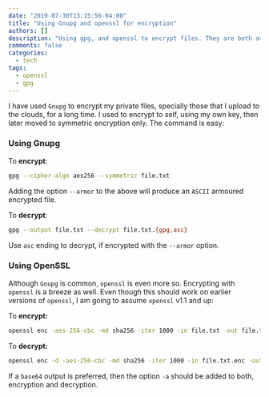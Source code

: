 ```yaml
---
date: "2019-07-30T13:15:56-04:00"
title: "Using Gnupg and openssl for encryption"
authors: []
description: "Using gpg, and openssl to encrypt files. They are both available for all most commonly used operating systems."
comments: false
categories:
  - tech
tags:
  - openssl
  - gpg
---
```


I have used `Gnupg` to encrypt my private files, specially those that I upload to the clouds, for a long time. I used to encrypt to self, using my own key, then later moved to symmetric encryption only. The command is easy:

### Using Gnupg

To **encrypt**:

```bash
gpg --cipher-algo aes256 --symmetric file.txt
```

Adding the option `--armor` to the above will produce an `ASCII` armoured encrypted file.

To **decrypt**:

```bash
gpg --output file.txt --decrypt file.txt.{gpg,asc}
```

Use `asc` ending to decrypt, if encrypted with the `--armor` option.

### Using OpenSSL

Although `Gnupg` is common, `openssl` is even more so. Encrypting with `openssl` is a breeze as well. Even though this should work on earlier versions of `openssl`, I am going to assume `openssl` v1.1 and up:

To **encrypt:**

```bash
openssl enc -aes-256-cbc -md sha256 -iter 1000 -in file.txt -out file.txt.enc
```

To **decrypt:**

```bash
openssl enc -d -aes-256-cbc -md sha256 -iter 1000 -in file.txt.enc -out file.txt
```

If a `base64` output is preferred, then the option `-a` should be added to both, encryption and decryption.